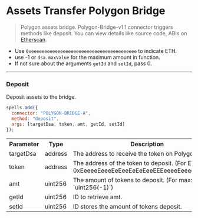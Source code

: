 # Assets Transfer Polygon Bridge
> Polygon assets bridge.
Polygon-Bridge-v1.1 connector triggers methods like deposit. You can view details like source code, ABIs on [Etherscan](https://etherscan.io/address/0x1b79b302132370b434fb7807b36cb72fb0510ad5#code).

- Use `0xeeeeeeeeeeeeeeeeeeeeeeeeeeeeeeeeeeeeeeee` to indicate ETH.
- use -1 or `dsa.maxValue` for the maximum amount in function.
- If not sure about the arguments `getId` and `setId`, pass 0.

---

### Deposit

Deposit assets to the bridge.

```javascript
spells.add({
  connector: "POLYGON-BRIDGE-A",
  method: "deposit",
  args: [targetDsa, token, amt, getId, setId]
});
```

<table class="table">
  <tr>
    <th>Parameter</th>
    <th>Type</th>
    <th>Description</th>
  </tr>
   <tr>
     <td><Badge>targetDsa</Badge></td>
     <td><Badge>address</Badge></td>
     <td>The address to receive the token on Polygon</td>
   <tr>
   <tr>
     <td><Badge>token</Badge></td>
     <td><Badge>address</Badge></td>
     <td>The address of the token to deposit. (For ETH: 0xEeeeeEeeeEeEeeEeEeEeeEEEeeeeEeeeeeeeEEeE)</td>
   <tr>
   <tr>
     <td><Badge>amt</Badge></td>
     <td><Badge>uint256</Badge></td>
     <td>The amount of tokens to deposit. (For max: `uint256(-1)`)</td>
   <tr>
   <tr>
     <td><Badge>getId</Badge></td>
     <td><Badge>uint256</Badge></td>
     <td>ID to retrieve amt.</td>
   <tr>
   <tr>
     <td><Badge>setId</Badge></td>
     <td><Badge>uint256</Badge></td>
     <td>ID stores the amount of tokens deposit.</td>
   <tr>
</table>